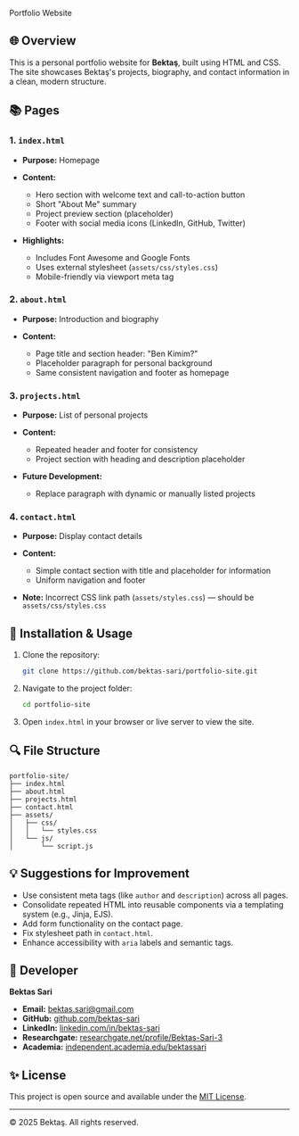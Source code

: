 Portfolio Website

## 🌐 Overview

This is a personal portfolio website for **Bektaş**, built using HTML and CSS. The site showcases Bektaş's projects, biography, and contact information in a clean, modern structure.

## 📚 Pages

### 1. `index.html`

* **Purpose:** Homepage
* **Content:**

  * Hero section with welcome text and call-to-action button
  * Short "About Me" summary
  * Project preview section (placeholder)
  * Footer with social media icons (LinkedIn, GitHub, Twitter)
* **Highlights:**

  * Includes Font Awesome and Google Fonts
  * Uses external stylesheet (`assets/css/styles.css`)
  * Mobile-friendly via viewport meta tag

### 2. `about.html`

* **Purpose:** Introduction and biography
* **Content:**

  * Page title and section header: "Ben Kimim?"
  * Placeholder paragraph for personal background
  * Same consistent navigation and footer as homepage

### 3. `projects.html`

* **Purpose:** List of personal projects
* **Content:**

  * Repeated header and footer for consistency
  * Project section with heading and description placeholder
* **Future Development:**

  * Replace paragraph with dynamic or manually listed projects

### 4. `contact.html`

* **Purpose:** Display contact details
* **Content:**

  * Simple contact section with title and placeholder for information
  * Uniform navigation and footer
* **Note:** Incorrect CSS link path (`assets/styles.css`) — should be `assets/css/styles.css`

## 🔧 Installation & Usage

1. Clone the repository:

   ```bash
   git clone https://github.com/bektas-sari/portfolio-site.git
   ```
2. Navigate to the project folder:

   ```bash
   cd portfolio-site
   ```
3. Open `index.html` in your browser or live server to view the site.

## 🔍 File Structure

```
portfolio-site/
├── index.html
├── about.html
├── projects.html
├── contact.html
├── assets/
│   ├── css/
│   │   └── styles.css
│   └── js/
│       └── script.js
```

## 💡 Suggestions for Improvement

* Use consistent meta tags (like `author` and `description`) across all pages.
* Consolidate repeated HTML into reusable components via a templating system (e.g., Jinja, EJS).
* Add form functionality on the contact page.
* Fix stylesheet path in `contact.html`.
* Enhance accessibility with `aria` labels and semantic tags.

## 👤 Developer  

**Bektas Sari**  
- **Email:** [bektas.sari@gmail.com](mailto:bektas.sari@gmail.com)  
- **GitHub:** [github.com/bektas-sari](https://github.com/bektas-sari)  
- **LinkedIn:** [linkedin.com/in/bektas-sari](https://www.linkedin.com/in/bektas-sari)  
- **Researchgate:** [researchgate.net/profile/Bektas-Sari-3](https://www.researchgate.net/profile/Bektas-Sari-3)  
- **Academia:** [independent.academia.edu/bektassari](https://independent.academia.edu/bektassari)

## ✨ License

This project is open source and available under the [MIT License](LICENSE).

---

© 2025 Bektaş. All rights reserved.
